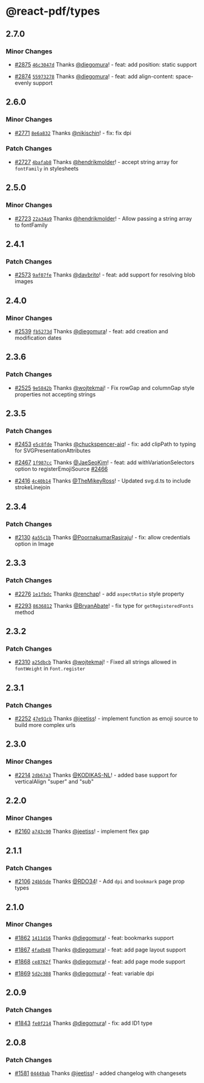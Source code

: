 # @react-pdf/types

## 2.7.0

### Minor Changes

- [#2875](https://github.com/diegomura/react-pdf/pull/2875) [`46c3047d`](https://github.com/diegomura/react-pdf/commit/46c3047de56ae82f062b72c4910a4e6096eee99f) Thanks [@diegomura](https://github.com/diegomura)! - feat: add position: static support

- [#2874](https://github.com/diegomura/react-pdf/pull/2874) [`55973278`](https://github.com/diegomura/react-pdf/commit/55973278ac8bc8f703b63844f57d6f155ae8d86f) Thanks [@diegomura](https://github.com/diegomura)! - feat: add align-content: space-evenly support

## 2.6.0

### Minor Changes

- [#2771](https://github.com/diegomura/react-pdf/pull/2771) [`8e6a832`](https://github.com/diegomura/react-pdf/commit/8e6a8320f86354aff950c296a96bc41a33e9dab2) Thanks [@nikischin](https://github.com/nikischin)! - fix: fix dpi

### Patch Changes

- [#2727](https://github.com/diegomura/react-pdf/pull/2727) [`4bafab8`](https://github.com/diegomura/react-pdf/commit/4bafab8455c9003759f48bad20a720baf4ed189b) Thanks [@hendrikmolder](https://github.com/hendrikmolder)! - accept string array for `fontFamily` in stylesheets

## 2.5.0

### Minor Changes

- [#2723](https://github.com/diegomura/react-pdf/pull/2723) [`22a34a9`](https://github.com/diegomura/react-pdf/commit/22a34a91b16a201cd8288e0dbea9368b12ca73f5) Thanks [@hendrikmolder](https://github.com/hendrikmolder)! - Allow passing a string array to fontFamily

## 2.4.1

### Patch Changes

- [#2573](https://github.com/diegomura/react-pdf/pull/2573) [`9af07fe`](https://github.com/diegomura/react-pdf/commit/9af07feb59c2fe9c1d8960ac95f6fa6e03d16235) Thanks [@davbrito](https://github.com/davbrito)! - feat: add support for resolving blob images

## 2.4.0

### Minor Changes

- [#2539](https://github.com/diegomura/react-pdf/pull/2539) [`fb5273d`](https://github.com/diegomura/react-pdf/commit/fb5273d8d80d919f7b9c214e02d67b79ce23fa19) Thanks [@diegomura](https://github.com/diegomura)! - feat: add creation and modification dates

## 2.3.6

### Patch Changes

- [#2525](https://github.com/diegomura/react-pdf/pull/2525) [`9e5842b`](https://github.com/diegomura/react-pdf/commit/9e5842bbecca6e249af2c5fc50078bb7ddd5420f) Thanks [@wojtekmaj](https://github.com/wojtekmaj)! - Fix rowGap and columnGap style properties not accepting strings

## 2.3.5

### Patch Changes

- [#2453](https://github.com/diegomura/react-pdf/pull/2453) [`e5c8fde`](https://github.com/diegomura/react-pdf/commit/e5c8fde9379a9a85ecac7e3d6273953e39d65f8d) Thanks [@chuckspencer-aiq](https://github.com/chuckspencer-aiq)! - fix: add clipPath to typing for SVGPresentationAttributes

* [#2467](https://github.com/diegomura/react-pdf/pull/2467) [`1f987cc`](https://github.com/diegomura/react-pdf/commit/1f987cc27c3fd1ef1b6748ebe58a289a78b538d2) Thanks [@JaeSeoKim](https://github.com/JaeSeoKim)! - feat: add withVariationSelectors option to registerEmojiSource [#2466](https://github.com/diegomura/react-pdf/issues/2466)

- [#2416](https://github.com/diegomura/react-pdf/pull/2416) [`4c40b14`](https://github.com/diegomura/react-pdf/commit/4c40b149cfed42f2513e1dd330a92ccc3363c04f) Thanks [@TheMikeyRoss](https://github.com/TheMikeyRoss)! - Updated svg.d.ts to include strokeLinejoin

## 2.3.4

### Patch Changes

- [#2130](https://github.com/diegomura/react-pdf/pull/2130) [`4a55c1b`](https://github.com/diegomura/react-pdf/commit/4a55c1b2ed19e460ccae6e749ed94c16729a23c4) Thanks [@PoornakumarRasiraju](https://github.com/PoornakumarRasiraju)! - fix: allow credentials option in Image

## 2.3.3

### Patch Changes

- [#2276](https://github.com/diegomura/react-pdf/pull/2276) [`1e1fbdc`](https://github.com/diegomura/react-pdf/commit/1e1fbdc3c33ced46d8c7ebba7a196733cb789d59) Thanks [@renchap](https://github.com/renchap)! - add `aspectRatio` style property

* [#2293](https://github.com/diegomura/react-pdf/pull/2293) [`8636812`](https://github.com/diegomura/react-pdf/commit/86368122ed87621d19ae3bc248080e17703d9fcb) Thanks [@BryanAbate](https://github.com/BryanAbate)! - fix type for `getRegisteredFonts` method

## 2.3.2

### Patch Changes

- [#2310](https://github.com/diegomura/react-pdf/pull/2310) [`a25dbcb`](https://github.com/diegomura/react-pdf/commit/a25dbcb32b65c300f5b088e8b210bb0c1abca5c2) Thanks [@wojtekmaj](https://github.com/wojtekmaj)! - Fixed all strings allowed in `fontWeight` in `Font.register`

## 2.3.1

### Patch Changes

- [#2252](https://github.com/diegomura/react-pdf/pull/2252) [`47e91cb`](https://github.com/diegomura/react-pdf/commit/47e91cbd8016046bb4e8389ba0d1c7ede9edce59) Thanks [@jeetiss](https://github.com/jeetiss)! - implement function as emoji source to build more complex urls

## 2.3.0

### Minor Changes

- [#2214](https://github.com/diegomura/react-pdf/pull/2214) [`2db67a3`](https://github.com/diegomura/react-pdf/commit/2db67a38b9be98b7816a2b5aa4733446b95e3724) Thanks [@KODIKAS-NL](https://github.com/KODIKAS-NL)! - added base support for verticalAlign "super" and "sub"

## 2.2.0

### Minor Changes

- [#2160](https://github.com/diegomura/react-pdf/pull/2160) [`a743c90`](https://github.com/diegomura/react-pdf/commit/a743c905fb5d201d2382bc9175fa36b83cc47284) Thanks [@jeetiss](https://github.com/jeetiss)! - implement flex gap

## 2.1.1

### Patch Changes

- [#2106](https://github.com/diegomura/react-pdf/pull/2106) [`24bb5de`](https://github.com/diegomura/react-pdf/commit/24bb5de969a854cc0226438985b34ef8ae2d7581) Thanks [@RDO34](https://github.com/RDO34)! - Add `dpi` and `bookmark` page prop types

## 2.1.0

### Minor Changes

- [#1862](https://github.com/diegomura/react-pdf/pull/1862) [`1411d16`](https://github.com/diegomura/react-pdf/commit/1411d162e04ca237bad93729695c363fdf4bdbeb) Thanks [@diegomura](https://github.com/diegomura)! - feat: bookmarks support

* [#1867](https://github.com/diegomura/react-pdf/pull/1867) [`4fadb48`](https://github.com/diegomura/react-pdf/commit/4fadb48983d7269452f89f80c7e341ece859aaee) Thanks [@diegomura](https://github.com/diegomura)! - feat: add page layout support

- [#1868](https://github.com/diegomura/react-pdf/pull/1868) [`ce8762f`](https://github.com/diegomura/react-pdf/commit/ce8762f6de5c796e69ec5a225c7f3ff9c619a960) Thanks [@diegomura](https://github.com/diegomura)! - feat: add page mode support

* [#1869](https://github.com/diegomura/react-pdf/pull/1869) [`5d2c308`](https://github.com/diegomura/react-pdf/commit/5d2c3088cf438a8abf1038b14a21117fecf59d57) Thanks [@diegomura](https://github.com/diegomura)! - feat: variable dpi

## 2.0.9

### Patch Changes

- [#1843](https://github.com/diegomura/react-pdf/pull/1843) [`fe0f214`](https://github.com/diegomura/react-pdf/commit/fe0f214dbbf2f632b852ebfe65f886ecc4dd6953) Thanks [@diegomura](https://github.com/diegomura)! - fix: add ID1 type

## 2.0.8

### Patch Changes

- [#1581](https://github.com/diegomura/react-pdf/pull/1581) [`04449ab`](https://github.com/diegomura/react-pdf/commit/04449ab352db0cca2155024dd3e8c690e42193ca) Thanks [@jeetiss](https://github.com/jeetiss)! - added changelog with changesets
